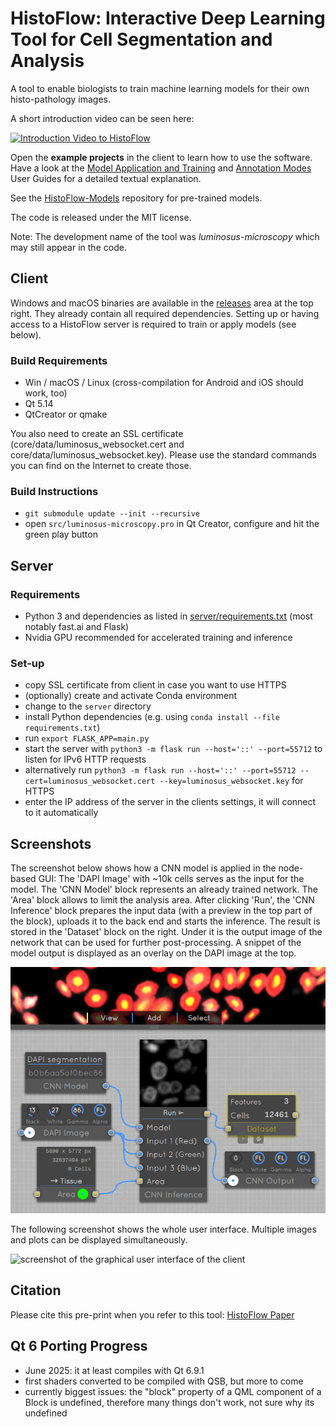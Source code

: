 # HistoFlow: Interactive Deep Learning Tool for Cell Segmentation and Analysis

A tool to enable biologists to train machine learning models for their own histo-pathology images.

A short introduction video can be seen here:

[![Introduction Video to HistoFlow](http://img.youtube.com/vi/s4tRJaIIrgI/0.jpg)](http://www.youtube.com/watch?v=s4tRJaIIrgI "Introduction Video to HistoFlow")

Open the **example projects** in the client to learn how to use the software. Have a look at the [Model Application and Training](./User%20Guide:%20Model%20Training%20and%20Application.md) and [Annotation Modes](./User%20Guide:%20Annotation%20Modes.md) User Guides for a detailed textual explanation.

See the [HistoFlow-Models](https://github.com/luminosuslight/pathology-pretrained-models) repository for pre-trained models.

The code is released under the MIT license.

Note: The development name of the tool was _luminosus-microscopy_ which may still appear in the code.

## Client

Windows and macOS binaries are available in the [releases](https://github.com/luminosuslight/pathology-ml-model-training/releases) area at the top right. They already contain all required dependencies. Setting up or having access to a HistoFlow server is required to train or apply models (see below).

### Build Requirements

* Win / macOS / Linux (cross-compilation for Android and iOS should work, too)
* Qt 5.14
* QtCreator or qmake

You also need to create an SSL certificate (core/data/luminosus_websocket.cert and core/data/luminosus_websocket.key). Please use the standard commands you can find on the Internet to create those.

### Build Instructions

* `git submodule update --init --recursive`
* open `src/luminosus-microscopy.pro` in Qt Creator, configure and hit the green play button


## Server

### Requirements

* Python 3 and dependencies as listed in [server/requirements.txt](server/requirements.txt) (most notably fast.ai and Flask)
* Nvidia GPU recommended for accelerated training and inference

### Set-up

* copy SSL certificate from client in case you want to use HTTPS
* (optionally) create and activate Conda environment
* change to the `server` directory
* install Python dependencies (e.g. using `conda install --file requirements.txt`)
* run `export FLASK_APP=main.py`
* start the server with `python3 -m flask run --host='::' --port=55712` to listen for IPv6 HTTP requests
* alternatively run `python3 -m flask run --host='::' --port=55712 --cert=luminosus_websocket.cert --key=luminosus_websocket.key` for HTTPS
* enter the IP address of the server in the clients settings, it will connect to it automatically

## Screenshots

The screenshot below shows how a CNN model is applied in the node-based GUI: The 'DAPI Image' with ~10k cells serves as the input for the model. The 'CNN Model' block represents an already trained network. The 'Area' block allows to limit the analysis area. After clicking 'Run', the 'CNN Inference' block prepares the input data (with a preview in the top part of the block), uploads it to the back end and starts the inference. The result is stored in the 'Dataset' block on the right. Under it is the output image of the network that can be used for further post-processing. A snippet of the model output is displayed as an overlay on the DAPI image at the top.

![screenshot of the graphical user interface of the client](inference_screenshot.png)

The following screenshot shows the whole user interface. Multiple images and plots can be displayed simultaneously.

![screenshot of the graphical user interface of the client](gui_screenshot.png)

## Citation

Please cite this pre-print when you refer to this tool: [HistoFlow Paper](https://www.biorxiv.org/content/10.1101/2020.07.15.204891v1)

## Qt 6 Porting Progress

- June 2025: it at least compiles with Qt 6.9.1
- first shaders converted to be compiled with QSB, but more to come
- currently biggest issues: the "block" property of a QML component of a Block is undefined, therefore many things don't work, not sure why its undefined
